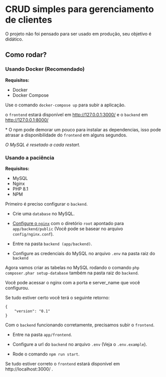 # CRUD simples para gerenciamento de clientes
O projeto não foi pensado para ser usado em produção, seu objetivo é didático.

## Como rodar?

### Usando Docker (Recomendado)
**Requisitos:**

- Docker
- Docker Compose

Use o comando `docker-compose up` para subir a aplicação.

o `frontend` estará disponível em http://127.0.0.1:3000/ e o `backend` em http://127.0.0.1:8000/

\* O npm pode demorar um pouco para instalar as dependencias, isso pode atrasar a disponibilidade do `frontend` em alguns segundos.

*O MySQL é resetado a cada restart.*

### Usando a paciência
**Requisitos:**
- MySQL
- Nginx
- PHP 8.1
- NPM

Primeiro é preciso configurar o `backend`.

- Crie uma `database` no MySQL.

- [Configure o `nginx`](https://www.digitalocean.com/community/tutorials/how-to-install-nginx-on-ubuntu-20-04) com o diretório `root` apontado para `app/backend/public` (Você pode se basear no arquivo `config/nginx.conf`).

- Entre na pasta `backend (app/backend)`.

- Configure as credenciais do MySQL no arquivo `.env` na pasta raiz do `backend`

Agora vamos criar as tabelas no MySQL rodando o comando `php composer.phar setup-database` também na pasta raiz do `backend`.

Você pode acessar o nginx com a porta e server_name que você configurou.

Se tudo estiver certo você terá o seguinte retorno:

```
{
    "version": "0.1"
}
```

Com o `backend` funcionando corretamente, precisamos subir o `frontend`.

- Entre na pasta `app/frontend`.

- Configure a url do `backend` no arquivo `.env` (Veja o `.env.example`).

- Rode o comando `npm run start`.

Se tudo estiver correto o `frontend` estará disponível em http://localhost:3000/ .